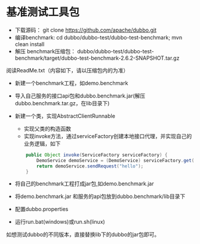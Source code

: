 # 基准测试工具包

* 下载源码： git clone https://github.com/apache/dubbo.git  
* 编译benchmark: cd dubbo/dubbo-test/dubbo-test-benchmark; mvn clean install  
* 解压 benchmark压缩包： dubbo/dubbo-test/dubbo-test-benchmark/target/dubbo-test-benchmark-2.6.2-SNAPSHOT.tar.gz 

阅读ReadMe.txt（内容如下，请以压缩包内的为准）

* 新建一个benchmark工程，如demo.benchmark
* 导入自己服务的接口api包和dubbo.benchmark.jar(解压dubbo.benchmark.tar.gz，在lib目录下)
* 新建一个类，实现AbstractClientRunnable

    * 实现父类的构造函数
    * 实现invoke方法，通过serviceFactory创建本地接口代理，并实现自己的业务逻辑，如下

    ```java
        public Object invoke(ServiceFactory serviceFactory) {
            DemoService demoService = (DemoService) serviceFactory.get(DemoService.class);
            return demoService.sendRequest("hello");
        }
    ```
* 将自己的benchmark工程打成jar包,如demo.benchmark.jar
* 将demo.benchmark.jar 和服务的api包放到dubbo.benchmark/lib目录下
* 配置dubbo.properties
* 运行run.bat(windows)或run.sh(linux)

如想测试dubbo的不同版本，直接替换lib下的dubbo的jar包即可。 
 

